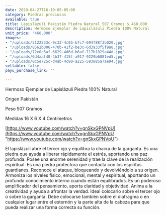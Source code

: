 ```yaml
---
date: 2020-04-27T16:19:05-05:00
category: Piedras preciosas
available: true
title: Lapislázuli Pakistán Piedra Natural 507 Gramos $ 460.000
description: Hermoso Ejemplar de Lapislázuli Piedra 100% Natural
unit_price: '460.000'
images:
- "/uploads/5122533c-9c32-4c05-b7c7-694f88f3b020.jpg"
- "/uploads/8562b006-470b-41f2-be3c-6d3a33f5f9a8.jpg"
- "/uploads/72e0c6af-6629-4d6d-b6af-717b1829a44d.jpg"
- "/uploads/6d4aaf40-4b37-415f-a917-9229b6081ed5.jpg"
- "/uploads/0c5e725c-d4ab-4c80-a225-593885a7ae94.jpg"
sellable: false
payu_purchase_link: ''

---
```

Hermoso Ejemplar de Lapislázuli Piedra 100% Natural

Origen Pakistán 

Peso 507 Gramos 

Medidas 16 X 6 X 4 Centímetros

[https://www.youtube.com/watch?v=gnSkxGPNVpU](https://www.youtube.com/watch?v=gnSkxGPNVpU "https://www.youtube.com/watch?v=gnSkxGPNVpU")

El lapislázuli abre el tercer ojo y equilibra la chacra de la garganta. Es una piedra que ayuda a liberar rápidamente el estrés, aportando una paz profunda. Posee una enorme serenidad y trae la clave de la realización espiritual. Es una piedra protectora que contacta con los espíritus guardianes. Reconoce el ataque, bloqueando y devolviéndolo a su origen. Armoniza los niveles físico, emocional, mental y espiritual, aportando un profundo conocimiento interno cuando están equilibrados. Es un poderoso amplificador del pensamiento, aporta claridad y objetividad. Anima a la creatividad y ayuda a afrontar la verdad. Ideal colocarlo sobre el tercer ojo o sobre la garganta. Debe colocarse también sobre el diafragma o en cualquier lugar entre el esternón y la parte alta de la cabeza para que pueda realizar una forma correcta su función.